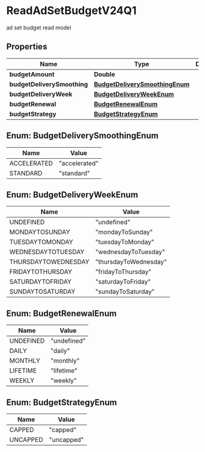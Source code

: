 

# ReadAdSetBudgetV24Q1

ad set budget read model

## Properties

| Name | Type | Description | Notes |
|------------ | ------------- | ------------- | -------------|
|**budgetAmount** | **Double** |  |  [optional] |
|**budgetDeliverySmoothing** | [**BudgetDeliverySmoothingEnum**](#BudgetDeliverySmoothingEnum) |  |  [optional] |
|**budgetDeliveryWeek** | [**BudgetDeliveryWeekEnum**](#BudgetDeliveryWeekEnum) |  |  [optional] |
|**budgetRenewal** | [**BudgetRenewalEnum**](#BudgetRenewalEnum) |  |  [optional] |
|**budgetStrategy** | [**BudgetStrategyEnum**](#BudgetStrategyEnum) |  |  [optional] |



## Enum: BudgetDeliverySmoothingEnum

| Name | Value |
|---- | -----|
| ACCELERATED | &quot;accelerated&quot; |
| STANDARD | &quot;standard&quot; |



## Enum: BudgetDeliveryWeekEnum

| Name | Value |
|---- | -----|
| UNDEFINED | &quot;undefined&quot; |
| MONDAYTOSUNDAY | &quot;mondayToSunday&quot; |
| TUESDAYTOMONDAY | &quot;tuesdayToMonday&quot; |
| WEDNESDAYTOTUESDAY | &quot;wednesdayToTuesday&quot; |
| THURSDAYTOWEDNESDAY | &quot;thursdayToWednesday&quot; |
| FRIDAYTOTHURSDAY | &quot;fridayToThursday&quot; |
| SATURDAYTOFRIDAY | &quot;saturdayToFriday&quot; |
| SUNDAYTOSATURDAY | &quot;sundayToSaturday&quot; |



## Enum: BudgetRenewalEnum

| Name | Value |
|---- | -----|
| UNDEFINED | &quot;undefined&quot; |
| DAILY | &quot;daily&quot; |
| MONTHLY | &quot;monthly&quot; |
| LIFETIME | &quot;lifetime&quot; |
| WEEKLY | &quot;weekly&quot; |



## Enum: BudgetStrategyEnum

| Name | Value |
|---- | -----|
| CAPPED | &quot;capped&quot; |
| UNCAPPED | &quot;uncapped&quot; |



